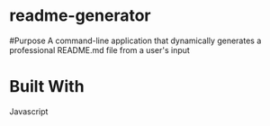 # readme-generator

#Purpose
A command-line application that dynamically generates a professional README.md file from a user's input 

# Built With
Javascript

